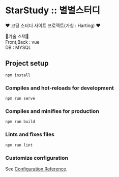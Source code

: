 # StarStudy :: 별별스터디
❤️ 코딩 스터디 사이트 프로젝트(가칭 : Harting) ❤️ <BR>

🙌기술 스택🙌 <BR>
Front,Back : vue  <BR>
DB : MYSQL  <BR>

## Project setup
```
npm install
```

### Compiles and hot-reloads for development
```
npm run serve
```

### Compiles and minifies for production
```
npm run build
```

### Lints and fixes files
```
npm run lint
```

### Customize configuration
See [Configuration Reference](https://cli.vuejs.org/config/).
